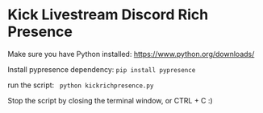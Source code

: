 # Kick Livestream Discord Rich Presence
Make sure you have Python installed: https://www.python.org/downloads/

Install pypresence dependency:
   `` pip install pypresence ``
   
   run the script:
   `` python kickrichpresence.py`` 
   
   Stop the script by closing the terminal window, or CTRL + C :)
   
   
